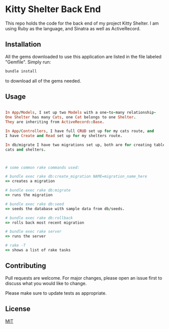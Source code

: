 # Kitty Shelter Back End

This repo holds the code for the back end of my project Kitty Shelter. I am using Ruby as the language, and Sinatra as well as ActiveRecord.

## Installation
All the gems downloaded to use this application are listed in the file labeled "Gemfile". Simply run:


```bash
bundle install
```
to download all of the gems needed.
## Usage

```ruby

In App/Models, I set up two Models with a one-to-many relationship- 
One Shelter has many Cats, one Cat belongs to one Shelter. 
They are inheriting from ActiveRecord::Base.

In App/Controllers, I have full CRUD set up for my cats route, and 
I have Create and Read set up for my shelters route.

In db/migrate I have two migrations set up, both are for creating tables for each model, 
cats and shelters.



# some common rake commands used:

# bundle exec rake db:create_migration NAME=migration_name_here
=> creates a migration 

# bundle exec rake db:migrate
=> runs the migration

# bundle exec rake db:seed
=> seeds the database with sample data from db/seeds.

# bundle exec rake db:rollback
=> rolls back most recent migration 

# bundle exec rake server
=> runs the server

# rake -T
=> shows a list of rake tasks
```

## Contributing

Pull requests are welcome. For major changes, please open an issue first
to discuss what you would like to change.

Please make sure to update tests as appropriate.

## License

[MIT](https://choosealicense.com/licenses/mit/)
